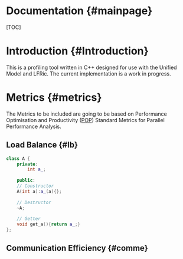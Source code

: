 Documentation {#mainpage}
=============
[TOC]

# Introduction {#Introduction}
This is a profiling tool written in C++ designed for use with the Unified
Model and LFRic.
The current implementation is a work in progress.

# Metrics  {#metrics}

The Metrics to be included are going to be based on Performance Optimisation
and Productivity (<a href="https://pop-coe.eu/node/69">POP</a>) Standard Metrics 
for Parallel Performance Analysis.

## Load Balance {#lb}
~~~~~~~~~~~~~~~~~~~~~~~cpp
class A {
    private:
        int a_;
        
    public:
    // Constructor
    A(int a):a_(a){};
    
    // Destructor
    ~A;
    
    // Getter
    void get_a(){return a_;}
};
~~~~~~~~~~~~~~~~~~~~~~~

## Communication Efficiency {#comme}
 